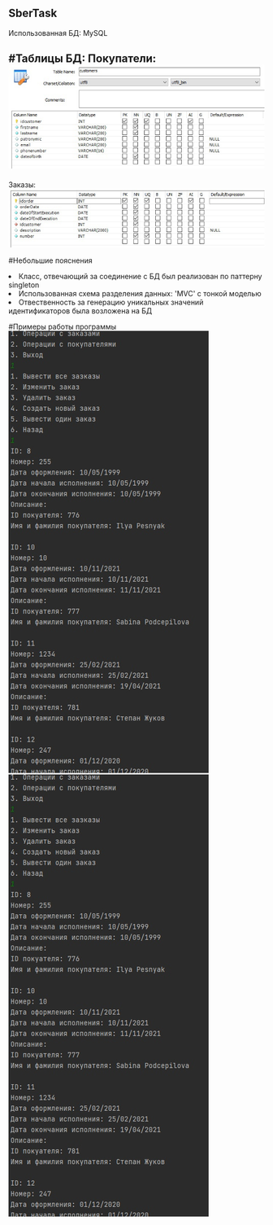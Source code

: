 ## SberTask

Использованная БД: MySQL

#Таблицы БД:
 Покупатели:
![alt text](screenshots/dbcustomers.jpg "Устройство таблицы customers в БД")
---
 Заказы:
![alt text](screenshots/dborders.jpg "Устройство таблицы orders в БД")

#Небольшие пояснения
<li> Класс, отвечающий за соединение с БД был реализован по паттерну singleton
<li> Использованная схема разделения данных: 'MVC' с тонкой моделью
<li> Отвественность за генерацию уникальных значений идентификаторов была возложена на БД
  
 #Примеры работы программы
 ![alt text](screenshots/example1.jpg "Примеры работы программы")
 ![alt text](screenshots/example2.jpg "Примеры работы программы")
